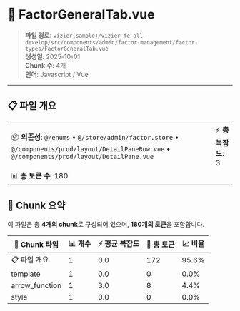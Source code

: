 # 📄 FactorGeneralTab.vue

> **파일 경로**: `vizier(sample)/vizier-fe-all-develop/src/components/admin/factor-management/factor-types/FactorGeneralTab.vue`  
> **생성일**: 2025-10-01  
> **Chunk 수**: 4개  
> **언어**: Javascript / Vue
---





## 📋 파일 개요

| | |
|--|--|
| 📦 **의존성**: `@/enums` • `@/store/admin/factor.store` • `@/components/prod/layout/DetailPaneRow.vue` • `@/components/prod/layout/DetailPane.vue` | ⚡ **총 복잡도**: 3 |
| 📊 **총 토큰 수**: 180 |  |






## 🧩 Chunk 요약

이 파일은 총 **4개의 chunk**로 구성되어 있으며, **180개의 토큰**을 포함합니다.

| 🧩 Chunk 타입 | 📊 개수 | ⚡ 평균 복잡도 | 📝 총 토큰 | 📈 비율 |
|---------------|--------|-------------|----------|--------|
| 📋 파일 개요 | 1 | 0.0 | 172 | 95.6% |
| template | 1 | 0.0 | 0 | 0.0% |
| arrow_function | 1 | 3.0 | 8 | 4.4% |
| style | 1 | 0.0 | 0 | 0.0% |

